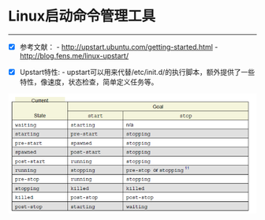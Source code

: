 # Linux启动命令管理工具
---
- [x] 参考文献：
       - http://upstart.ubuntu.com/getting-started.html
       - http://blog.fens.me/linux-upstart/
       
       
- [x] Upstart特性:
       - upstart可以用来代替/etc/init.d/的执行脚本，额外提供了一些特性，像速度，状态检查，简单定义任务等。
       
         
![](/assets/upstart-state.png)
